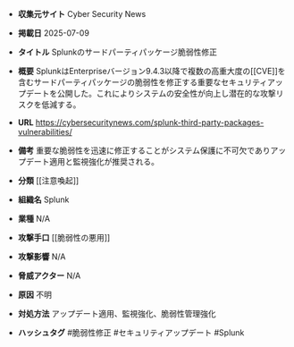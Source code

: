 - **収集元サイト**
Cyber Security News

- **掲載日**
2025-07-09

- **タイトル**
Splunkのサードパーティパッケージ脆弱性修正

- **概要**
SplunkはEnterpriseバージョン9.4.3以降で複数の高重大度の[[CVE]]を含むサードパーティパッケージの脆弱性を修正する重要なセキュリティアップデートを公開した。これによりシステムの安全性が向上し潜在的な攻撃リスクを低減する。

- **URL**
https://cybersecuritynews.com/splunk-third-party-packages-vulnerabilities/

- **備考**
重要な脆弱性を迅速に修正することがシステム保護に不可欠でありアップデート適用と監視強化が推奨される。

- **分類**
[[注意喚起]]

- **組織名**
Splunk

- **業種**
N/A

- **攻撃手口**
[[脆弱性の悪用]]

- **攻撃影響**
N/A

- **脅威アクター**
N/A

- **原因**
不明

- **対処方法**
アップデート適用、監視強化、脆弱性管理強化

- **ハッシュタグ**
#脆弱性修正 #セキュリティアップデート #Splunk
